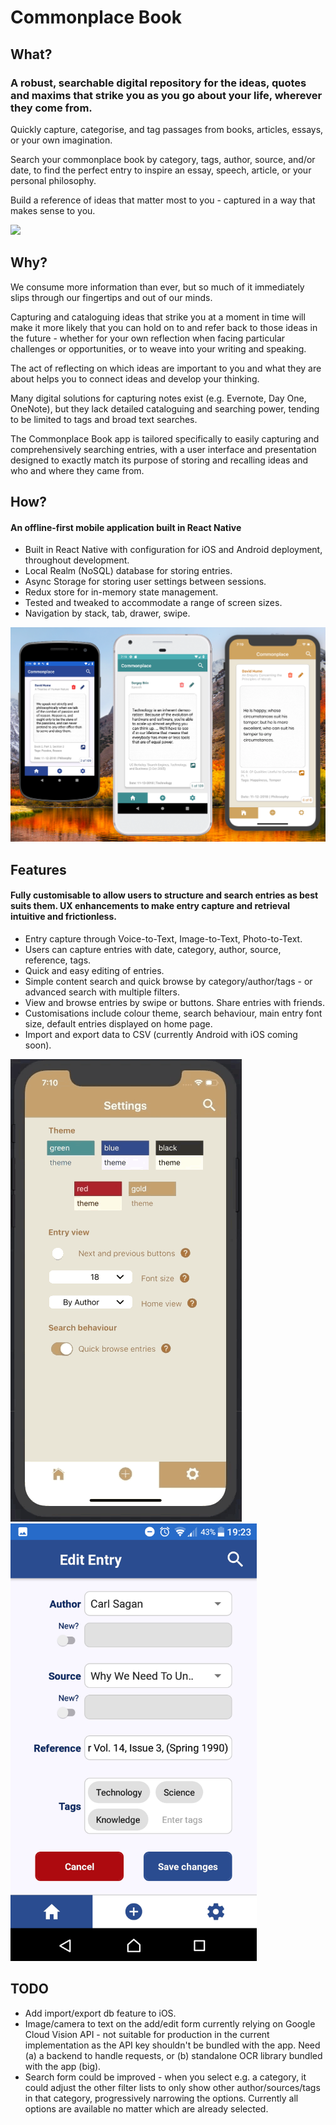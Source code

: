 # Commonplace Book

## What?
### A robust, searchable digital repository for the ideas, quotes and maxims that strike you as you go about your life, wherever they come from.

Quickly capture, categorise, and tag passages from books, articles, essays, or your own imagination.

Search your commonplace book by category, tags, author, source, and/or date, to find the perfect entry to inspire an essay, speech, article, or your personal philosophy.

Build a reference of ideas that matter most to you - captured in a way that makes sense to you.

<img src="demo/swipe.gif">

##
## Why?
We consume more information than ever, but so much of it immediately slips through our fingertips and out of our minds.

Capturing and cataloguing ideas that strike you at a moment in time will make it more likely that you can hold on to and refer back to those ideas in the future - whether for your own reflection when facing particular challenges or opportunities, or to weave into your writing and speaking.

The act of reflecting on which ideas are important to you and what they are about helps you to connect ideas and develop your thinking.

Many digital solutions for capturing notes exist (e.g. Evernote, Day One, OneNote), but they lack detailed cataloguing and searching power, tending to be limited to tags and broad text searches.

The Commonplace Book app is tailored specifically to easily capturing and comprehensively searching entries, with a user interface and presentation designed to exactly match its purpose of storing and recalling ideas and who and where they came from.

##
## How?
#### An offline-first mobile application built in React Native ####

- Built in React Native with configuration for iOS and Android deployment, throughout development.
- Local Realm (NoSQL) database for storing entries. 
- Async Storage for storing user settings between sessions.
- Redux store for in-memory state management.
- Tested and tweaked to accommodate a range of screen sizes.
- Navigation by stack, tab, drawer, swipe.

<img src="demo/screenshot.png"> 

##
## Features
#### Fully customisable to allow users to structure and search entries as best suits them. UX enhancements to make entry capture and retrieval intuitive and frictionless.

- Entry capture through Voice-to-Text, Image-to-Text, Photo-to-Text.
- Users can capture entries with date, category, author, source, reference, tags.
- Quick and easy editing of entries.
- Simple content search and quick browse by category/author/tags - or advanced search with multiple filters.
- View and browse entries by swipe or buttons. Share entries with friends.
- Customisations include colour theme, search behaviour, main entry font size, default entries displayed on home page.
- Import and export data to CSV (currently Android with iOS coming soon).


<img src="demo/themes.gif">  <img src="demo/screenshot-2.png" height="700" width="auto"> 


##
## TODO
- Add import/export db feature to iOS. 
- Image/camera to text on the add/edit form currently relying on Google Cloud Vision API - not suitable for production in the current implementation as the API key shouldn't be bundled with the app. Need (a) a backend to handle requests, or (b) standalone OCR library bundled with the app (big).
- Search form could be improved - when you select e.g. a category, it could adjust the other filter lists to only show other author/sources/tags in that category, progressively narrowing the options. Currently all options are available no matter which are already selected.




